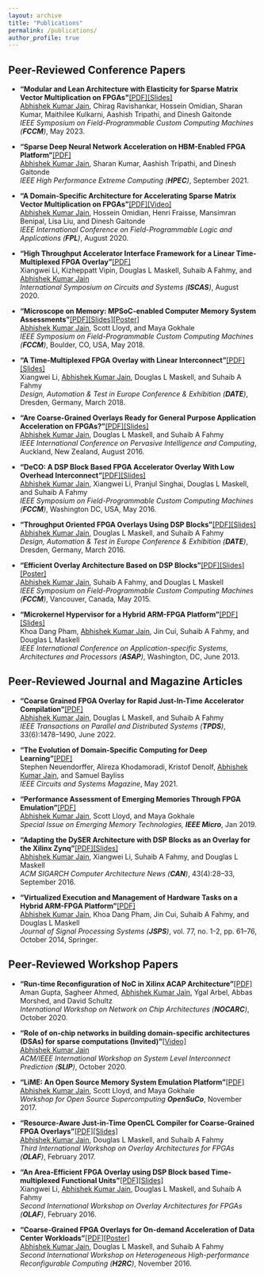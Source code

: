 ```yaml
---
layout: archive
title: "Publications"
permalink: /publications/
author_profile: true
---
```


## Peer-Reviewed Conference Papers

* <strong>“Modular and Lean Architecture with Elasticity for Sparse Matrix Vector Multiplication on FPGAs"</strong>[[PDF]](https://people.ece.ubc.ca/hosseino/publications/fccm2023.pdf)[[Slides]](https://abhishekkumarjain.github.io/files/FCCM2023-slides.pdf)<br> 
<u>Abhishek Kumar Jain</u>, Chirag Ravishankar, Hossein Omidian, Sharan Kumar, Maithilee Kulkarni, Aashish Tripathi, and Dinesh Gaitonde <br> 
<em>IEEE Symposium on Field-Programmable Custom Computing Machines (<strong>FCCM</strong>)</em>, May 2023.<br>

* <strong>“Sparse Deep Neural Network Acceleration on HBM-Enabled FPGA Platform”</strong>[[PDF]](http://www.ieee-hpec.org/prelimagenda2021.html)<br> 
<u>Abhishek Kumar Jain</u>, Sharan Kumar, Aashish Tripathi, and Dinesh Gaitonde <br> 
<em>IEEE High Performance Extreme Computing (<strong>HPEC</strong>)</em>, September 2021.<br>

* <strong>“A Domain-Specific Architecture for Accelerating Sparse Matrix Vector Multiplication on FPGAs”</strong>[[PDF]](http://www.ece.ubc.ca/~hosseino/publications/SpMV_FPL2020_published.pdf)[[Video]](https://www.youtube.com/watch?v=ascaEvDKpWM)<br> 
<u>Abhishek Kumar Jain</u>, Hossein Omidian, Henri Fraisse, Mansimran Benipal, Lisa Liu, and Dinesh Gaitonde <br> 
<em>IEEE International Conference on Field-Programmable Logic and Applications (<strong>FPL</strong>)</em>, August 2020.<br>

* <strong>“High Throughput Accelerator Interface Framework for a Linear Time-Multiplexed FPGA Overlay”</strong>[[PDF]](https://warwick.ac.uk/fac/sci/eng/staff/saf/publications/iscas2020-li.pdf)<br> 
Xiangwei Li, Kizheppatt Vipin, Douglas L Maskell, Suhaib A Fahmy, and <u>Abhishek Kumar Jain</u> <br> 
<em>International Symposium on Circuits and Systems (<strong>ISCAS</strong>)</em>, August 2020.<br>

* <strong>“Microscope on Memory: MPSoC-enabled Computer Memory System Assessments”</strong>[[PDF]](https://abhishekkumarjain.github.io/files/FCCM2018.pdf)[[Slides]](https://abhishekkumarjain.github.io/files/FCCM2018-slides.pdf)[[Poster]](https://abhishekkumarjain.github.io/files/FCCM2018-poster.pdf)<br> 
<u>Abhishek Kumar Jain</u>, Scott Lloyd, and Maya Gokhale <br> 
<em>IEEE Symposium on Field-Programmable Custom Computing Machines (<strong>FCCM</strong>)</em>, Boulder, CO, USA, May 2018. <br>

* <strong>“A Time-Multiplexed FPGA Overlay with Linear Interconnect”</strong>[[PDF]](https://abhishekkumarjain.github.io/files/DATE2018.pdf)[[Slides]](https://abhishekkumarjain.github.io/files/DATE2018-slides.pdf)<br> 
Xiangwei Li, <u>Abhishek Kumar Jain</u>, Douglas L Maskell, and Suhaib A Fahmy <br> 
<em>Design, Automation & Test in Europe Conference & Exhibition (<strong>DATE</strong>)</em>, Dresden, Germany, March 2018.<br>

* <strong>“Are Coarse-Grained Overlays Ready for General Purpose Application Acceleration on FPGAs?”</strong>[[PDF]](https://abhishekkumarjain.github.io/files/PICOM2016.pdf)[[Slides]](https://abhishekkumarjain.github.io/files/PICOM2016-slides.pdf)<br> 
<u>Abhishek Kumar Jain</u>, Douglas L Maskell, and Suhaib A Fahmy <br> 
<em>IEEE International Conference on Pervasive Intelligence and Computing</em>, Auckland, New Zealand, August 2016.<br>

* <strong>“DeCO: A DSP Block Based FPGA Accelerator Overlay With Low Overhead Interconnect”</strong>[[PDF]](https://abhishekkumarjain.github.io/files/FCCM2016.pdf)[[Slides]](https://abhishekkumarjain.github.io/files/FCCM2016-slides.pdf)<br> 
<u>Abhishek Kumar Jain</u>, Xiangwei Li, Pranjul Singhai, Douglas L Maskell, and Suhaib A Fahmy <br> 
<em>IEEE Symposium on Field-Programmable Custom Computing Machines (<strong>FCCM</strong>)</em>, Washington DC, USA, May 2016. <br>

* <strong>“Throughput Oriented FPGA Overlays Using DSP Blocks”</strong>[[PDF]](https://abhishekkumarjain.github.io/files/DATE2016.pdf)[[Slides]](https://abhishekkumarjain.github.io/files/DATE2016-slides.pdf)<br> 
<u>Abhishek Kumar Jain</u>, Douglas L Maskell, and Suhaib A Fahmy <br> 
<em>Design, Automation & Test in Europe Conference & Exhibition (<strong>DATE</strong>)</em>, Dresden, Germany, March 2016.<br>

* <strong>“Efficient Overlay Architecture Based on DSP Blocks”</strong>[[PDF]](https://abhishekkumarjain.github.io/files/FCCM2015.pdf)[[Slides]](https://abhishekkumarjain.github.io/files/FCCM2015-slides.pdf)[[Poster]](https://abhishekkumarjain.github.io/files/FCCM2015-poster.pdf)<br> 
<u>Abhishek Kumar Jain</u>, Suhaib A Fahmy, and Douglas L Maskell <br> 
<em>IEEE Symposium on Field-Programmable Custom Computing Machines (<strong>FCCM</strong>)</em>, Vancouver, Canada, May 2015. <br>

* <strong>“Microkernel Hypervisor for a Hybrid ARM-FPGA Platform”</strong>[[PDF]](https://abhishekkumarjain.github.io/files/ASAP2013.pdf)[[Slides]](https://abhishekkumarjain.github.io/files/ASAP2013-slides.pdf)<br> 
Khoa Dang Pham, <u>Abhishek Kumar Jain</u>, Jin Cui, Suhaib A Fahmy, and Douglas L Maskell <br> 
<em>IEEE International Conference on Application-specific Systems, Architectures and Processors (<strong>ASAP</strong>)</em>,  Washington, DC, June 2013. <br>


## Peer-Reviewed Journal and Magazine Articles

* <strong>“Coarse Grained FPGA Overlay for Rapid Just-In-Time Accelerator Compilation”</strong>[[PDF]](https://ieeexplore.ieee.org/stamp/stamp.jsp?tp=&arnumber=9555373) <br> 
<u>Abhishek Kumar Jain</u>, Douglas L Maskell, and Suhaib A Fahmy <br> 
<em>IEEE Transactions on Parallel and Distributed Systems (<strong>TPDS</strong>)</em>, 33(6):1478–1490, June 2022.<br>

* <strong>“The Evolution of Domain-Specific Computing for Deep Learning”</strong>[[PDF]](https://ieeexplore.ieee.org/document/9439420)<br> 
Stephen Neuendorffer, Alireza Khodamoradi, Kristof Denolf, <u>Abhishek Kumar Jain</u>, and Samuel Bayliss <br> 
<em>IEEE Circuits and Systems Magazine</em>, May 2021.<br>

* <strong>“Performance Assessment of Emerging Memories Through FPGA Emulation”</strong>[[PDF]](https://ieeexplore.ieee.org/stamp/stamp.jsp?tp=&arnumber=8527539) <br> 
<u>Abhishek Kumar Jain</u>, Scott Lloyd, and Maya Gokhale <br> 
<em>Special Issue on Emerging Memory Technologies, <strong>IEEE Micro</strong></em>, Jan 2019. <br>

* <strong>“Adapting the DySER Architecture with DSP Blocks as an Overlay for the Xilinx Zynq”</strong>[[PDF]](https://abhishekkumarjain.github.io/files/ACMCAN2015.pdf)[[Slides]](https://abhishekkumarjain.github.io/files/HEART2015-slides.pdf)<br> 
<u>Abhishek Kumar Jain</u>, Xiangwei Li, Suhaib A Fahmy, and Douglas L Maskell <br> 
<em>ACM SIGARCH Computer Architecture News (<strong>CAN</strong>)</em>, 43(4):28–33, September 2016.<br>

* <strong>“Virtualized Execution and Management of Hardware Tasks on a Hybrid ARM-FPGA Platform”</strong>[[PDF]](https://abhishekkumarjain.github.io/files/JSPS2014.pdf)<br> 
<u>Abhishek Kumar Jain</u>, Khoa Dang Pham, Jin Cui, Suhaib A Fahmy, and Douglas L Maskell <br> 
<em>Journal of Signal Processing Systems (<strong>JSPS</strong>)</em>,  vol. 77, no. 1-2, pp. 61–76, October 2014, Springer. <br>


## Peer-Reviewed Workshop Papers

* <strong>“Run-time Reconfiguration of NoC in Xilinx ACAP Architecture”</strong>[[PDF]](http://www.nocarc.org/home/program)<br> 
Aman Gupta, Sagheer Ahmed, <u>Abhishek Kumar Jain</u>, Ygal Arbel, Abbas Morshed, and David Schultz<br> 
<em> International Workshop on Network on Chip Architectures (<strong>NOCARC</strong>)</em>, October 2020.<br>

* <strong>“Role of on-chip networks in building domain-specific architectures (DSAs) for sparse computations (Invited)”</strong>[[Video]](https://www.youtube.com/watch?v=CrWcchvFJVM&t=19313s)<br> 
<u>Abhishek Kumar Jain</u> <br> 
<em>ACM/IEEE International Workshop on System Level Interconnect Prediction (<strong>SLIP</strong>)</em>, October 2020.<br>

* <strong>“LiME: An Open Source Memory System Emulation Platform”</strong>[[PDF]](https://abhishekkumarjain.github.io/files/OPENSU2017.pdf) <br> 
<u>Abhishek Kumar Jain</u>, Scott Lloyd, and Maya Gokhale <br> 
<em>Workshop for Open Source Supercomputing <strong>OpenSuCo</strong></em>, November 2017. <br>

* <strong>“Resource-Aware Just-in-Time OpenCL Compiler for Coarse-Grained FPGA Overlays”</strong>[[PDF]](https://abhishekkumarjain.github.io/files/OLAF2017.pdf)[[Slides]](https://abhishekkumarjain.github.io/files/OLAF2017-slides.pdf)<br> 
<u>Abhishek Kumar Jain</u>, Douglas L Maskell, and Suhaib A Fahmy <br> 
<em>Third International Workshop on Overlay Architectures for FPGAs (<strong>OLAF</strong>)</em>, February 2017.<br>

* <strong>“An Area-Efficient FPGA Overlay using DSP Block based Time-multiplexed Functional Units”</strong>[[PDF]](https://abhishekkumarjain.github.io/files/OLAF2016.pdf)[[Slides]](https://abhishekkumarjain.github.io/files/OLAF2016-slides.pdf)<br> 
Xiangwei Li, <u>Abhishek Kumar Jain</u>, Douglas L Maskell, and Suhaib A Fahmy <br> 
<em>Second International Workshop on Overlay Architectures for FPGAs (<strong>OLAF</strong>)</em>, February 2016.<br>

* <strong>“Coarse-Grained FPGA Overlays for On-demand Acceleration of Data Center Workloads”</strong>[[PDF]](https://abhishekkumarjain.github.io/files/H2RC2016.pdf)[[Poster]](https://abhishekkumarjain.github.io/files/H2RC2016-poster.pdf)<br> 
<u>Abhishek Kumar Jain</u>, Douglas L Maskell, and Suhaib A Fahmy <br> 
<em>Second International Workshop on
Heterogeneous High-performance Reconfigurable Computing (<strong>H2RC</strong>)</em>, November 2016.<br>



